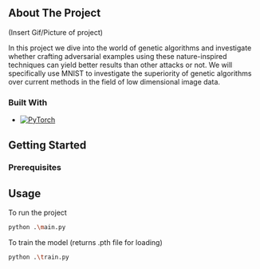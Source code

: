 <!-- ABOUT THE PROJECT -->
## About The Project
(Insert Gif/Picture of project)

In this project we dive into the world of genetic algorithms and investigate whether crafting adversarial examples using these nature-inspired techniques can yield better results than other attacks or not. We will specifically use MNIST to investigate the superiority of genetic algorithms over current methods in the field of low dimensional image data.

### Built With
* [![PyTorch][PyTorch.org]](https://pytorch.org/)

<!-- GETTING STARTED -->
## Getting Started

### Prerequisites

## Usage
To run the project 
```sh
python .\main.py
```

To train the model (returns .pth file for loading)
```sh
python .\train.py
```

[PyTorch.org]: https://img.shields.io/badge/PyTorch-EE4C2C?style=for-the-badge&logo=pytorch&logoColor=white
